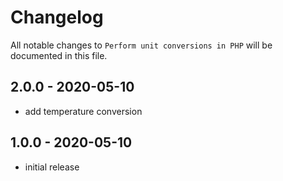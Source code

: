# Changelog

All notable changes to `Perform unit conversions in PHP` will be documented in this file.

## 2.0.0 - 2020-05-10

- add temperature conversion

## 1.0.0 - 2020-05-10

- initial release
